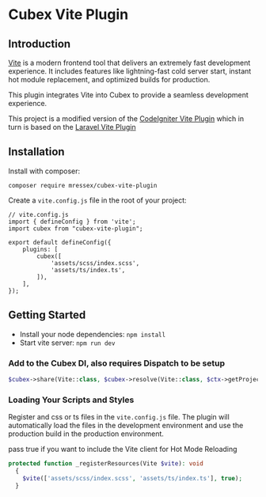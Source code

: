 # Cubex Vite Plugin

## Introduction

[Vite](https://vitejs.dev/) is a modern frontend tool that delivers an extremely fast development experience. It
includes features like lightning-fast cold server start, instant hot module replacement, and optimized builds for
production.

This plugin integrates Vite into Cubex to provide a seamless development experience.

This project is a modified version of
the [CodeIgniter Vite Plugin](https://github.com/monster010/codeigniter-vite-plugin)
which in turn is based on the [Laravel Vite Plugin](https://github.com/laravel/vite-plugin)

## Installation

Install with composer:

```shell
composer require mressex/cubex-vite-plugin
```

Create a `vite.config.js` file in the root of your project:

```
// vite.config.js
import { defineConfig } from 'vite';
import cubex from "cubex-vite-plugin";

export default defineConfig({
    plugins: [
        cubex([
            'assets/scss/index.scss',
            'assets/ts/index.ts',
        ]),
    ],
});
```

## Getting Started

- Install your node dependencies: `npm install`
- Start vite server: `npm run dev`

### Add to the Cubex DI, also requires Dispatch to be setup

```php
$cubex->share(Vite::class, $cubex->resolve(Vite::class, $ctx->getProjectRoot()));
```

### Loading Your Scripts and Styles

Register and css or ts files in the `vite.config.js` file. The plugin will automatically load the files in the
development environment and use the production build in the production environment.

pass true if you want to include the Vite client for Hot Mode Reloading

```php
protected function _registerResources(Vite $vite): void
  {
    $vite(['assets/scss/index.scss', 'assets/ts/index.ts'], true);
  }
```
